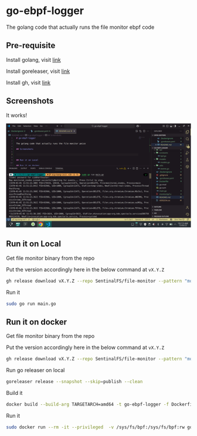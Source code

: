# go-ebpf-logger

The golang code that actually runs the file monitor ebpf code

## Pre-requisite

Install golang, visit [link](https://go.dev/doc/install)

Install goreleaser, visit [link](https://goreleaser.com/install/#aur)

Install gh, visit [link](https://cli.github.com/)

## Screenshots

It works!

![Screenshot showing go-ebpf-logger in action](./docs/assets/working.png)


## Run it on Local

Get file monitor binary from the repo

Put the version accordingly here in the below command at `vX.Y.Z`

```sh
gh release download vX.Y.Z --repo SentinalFS/file-monitor --pattern "monitor.bpf.o"
```

Run it

```sh
sudo go run main.go
```

## Run it on docker

Get file monitor binary from the repo

Put the version accordingly here in the below command at `vX.Y.Z`

```sh
gh release download vX.Y.Z --repo SentinalFS/file-monitor --pattern "monitor.bpf.o"
```

Run go releaser on local

```sh
goreleaser release --snapshot --skip=publish --clean
```

Build it

```sh
docker build --build-arg TARGETARCH=amd64 -t go-ebpf-logger -f Dockerfile.amd64 .
```

Run it

```sh
sudo docker run --rm -it --privileged  -v /sys/fs/bpf:/sys/fs/bpf:rw go-ebpf-logger
```